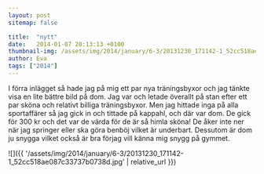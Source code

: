 ```yaml
---
layout: post
sitemap: false

title:  "nytt"
date:   2014-01-07 20:13:13 +0100
thumbnail-img: /assets/img/2014/january/6-3/20131230_171142-1_52cc518ae087c33737b0738d.jpg
author: Eva
tags: ["2014"]
---
```


I förra inlägget så hade jag på mig ett par nya träningsbyxor och jag tänkte visa en lite bättre bild på dom. Jag var och letade överallt på stan efter ett par sköna och relativt billiga träningsbyxor. Men jag hittade inga på alla sportaffärer så jag gick in och tittade på kappahl, och där var dom. De gick för 300 kr och det var de värda för de är så himla sköna! De åker inte ner när jag springer eller ska göra benböj vilket är underbart. Dessutom är dom ju snygga vilket också är bra förjag vill känna mig snygg på gymmet.

![]({{ '/assets/img/2014/january/6-3/20131230_171142-1_52cc518ae087c33737b0738d.jpg'  | relative_url }})

